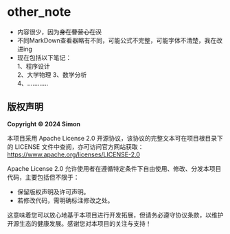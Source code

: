 # other_note
* 内容很少，因为~~身在曹营心在汉~~
* 不同MarkDown查看器略有不同，可能公式不完整，可能字体不清楚，我在改进ing
* 现在包括以下笔记：  
1、程序设计  
2、大学物理
3、数学分析  
4、…………

## 版权声明
**Copyright © 2024 Simon**

本项目采用 Apache License 2.0 开源协议，该协议的完整文本可在项目根目录下的 LICENSE 文件中查阅，亦可访问官方网站获取：https://www.apache.org/licenses/LICENSE-2.0

Apache License 2.0 允许使用者在遵循特定条件下自由使用、修改、分发本项目代码，主要包括但不限于：
- 保留版权声明及许可声明。
- 若修改代码，需明确标注修改之处。

这意味着您可以放心地基于本项目进行开发拓展，但请务必遵守协议条款，以维护开源生态的健康发展。感谢您对本项目的关注与支持！
